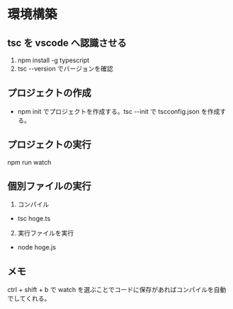 # 環境構築

## tsc を vscode へ認識させる

1. npm install -g typescript
2. tsc --version でバージョンを確認

## プロジェクトの作成

- npm init でプロジェクトを作成する。tsc --init で tscconfig.json を作成する。

## プロジェクトの実行

npm run watch

## 個別ファイルの実行

1. コンパイル

- tsc hoge.ts

2. 実行ファイルを実行

- node hoge.js

## メモ

ctrl + shift + b で watch を選ぶことでコードに保存があればコンパイルを自動でしてくれる。

